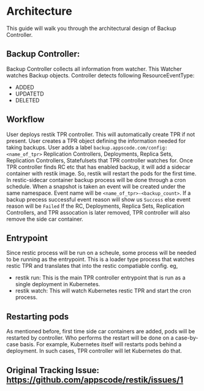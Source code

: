 # Architecture 

This guide will walk you through the architectural design of Backup Controller.

## Backup Controller:
Backup Controller collects all information from watcher. This Watcher watches Backup objects. 
Controller detects following ResourceEventType:

* ADDED
* UPDATETD
* DELETED

## Workflow
User deploys restik TPR controller. This will automatically create TPR if not present.
User creates a TPR object defining the information needed for taking backups. User adds a label `backup.appscode.com/config:<name_of_tpr>` Replication Controllers, Deployments, Replica Sets, Replication Controllers, Statefulsets that TPR controller watches for. 
Once TPR controller finds RC etc that has enabled backup, it will add a sidecar container with restik image. So, restik will restart the pods for the first time. In restic-sidecar container backup process will be done through a cron schedule.
When a snapshot is taken an event will be created under the same namespace. Event name will be `<name_of_tpr>-<backup_count>`. If a backup precess successful event reason will show us `Success` else event reason will be `Failed`
If the RC, Deployments, Replica Sets, Replication Controllers, and TPR assocation is later removed, TPR controller will also remove the side car container.

## Entrypoint

Since restic process will be run on a scheule, some process will be needed to be running as the entrypoint. 
This is a loader type process that watches restic TPR and translates that into the restic compatiable config. eg,

* restik run: This is the main TPR controller entrypoint that is run as a single deployment in Kubernetes.
* restik watch: This will watch Kubernetes restic TPR and start the cron process.

## Restarting pods

As mentioned before, first time side car containers are added, pods will be restarted by controller. Who performs the restart will be done on a case-by-case basis. 
For example, Kubernetes itself will restarts pods behind a deployment. In such cases, TPR controller will let Kubernetes do that.

## Original Tracking Issue: https://github.com/appscode/restik/issues/1
